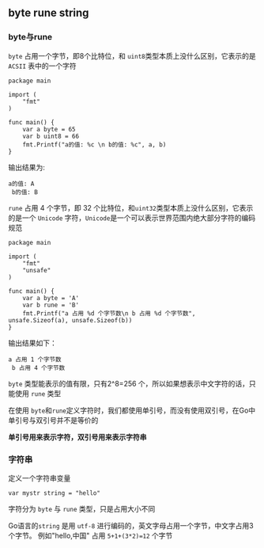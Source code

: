 ## byte rune string

### byte与rune
`byte` 占用一个字节，即8个比特位，和 `uint8`类型本质上没什么区别，它表示的是 `ACSII` 表中的一个字符

```
package main

import (
	"fmt"
)

func main() {
	var a byte = 65
	var b uint8 = 66
	fmt.Printf("a的值: %c \n b的值: %c", a, b)
}
```
输出结果为:
```
a的值: A
 b的值: B
```

`rune` 占用 4 个字节，即 32 个比特位，和`uint32`类型本质上没什么区别，它表示的是一个 `Unicode` 字符，`Unicode`是一个可以表示世界范围内绝大部分字符的编码规范
```
package main

import (
	"fmt"
	"unsafe"
)

func main() {
	var a byte = 'A'
	var b rune = 'B'
	fmt.Printf("a 占用 %d 个字节数\n b 占用 %d 个字节数", unsafe.Sizeof(a), unsafe.Sizeof(b))
}
```
输出结果如下：
```
a 占用 1 个字节数
 b 占用 4 个字节数
```

`byte` 类型能表示的值有限，只有2^8=256 个，所以如果想表示中文字符的话，只能使用 `rune` 类型

在使用 `byte`和`rune`定义字符时，我们都使用单引号，而没有使用双引号，在Go中单引号与双引号并不是等价的

**单引号用来表示字符，双引号用来表示字符串**


### 字符串
定义一个字符串变量
```
var mystr string = "hello"
```

字符分为 `byte` 与 `rune` 类型，只是占用大小不同

Go语言的`string` 是用 `utf-8` 进行编码的，英文字母占用一个字节，中文字占用3个字节。
例如"hello,中国" 占用 `5+1+(3*2)=12` 个字节